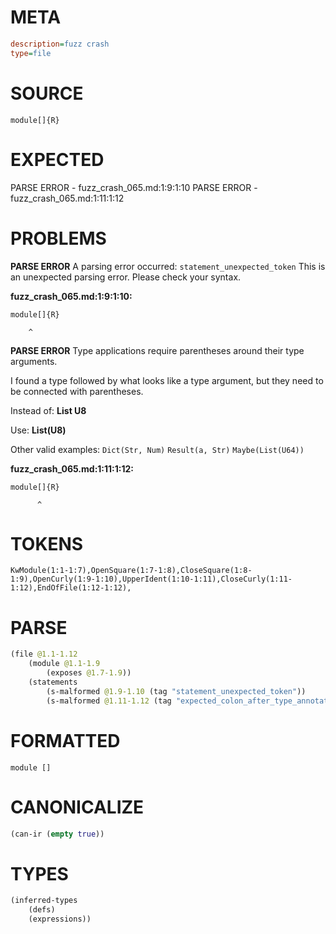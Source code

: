 # META
~~~ini
description=fuzz crash
type=file
~~~
# SOURCE
~~~roc
module[]{R}
~~~
# EXPECTED
PARSE ERROR - fuzz_crash_065.md:1:9:1:10
PARSE ERROR - fuzz_crash_065.md:1:11:1:12
# PROBLEMS
**PARSE ERROR**
A parsing error occurred: `statement_unexpected_token`
This is an unexpected parsing error. Please check your syntax.

**fuzz_crash_065.md:1:9:1:10:**
```roc
module[]{R}
```
        ^


**PARSE ERROR**
Type applications require parentheses around their type arguments.

I found a type followed by what looks like a type argument, but they need to be connected with parentheses.

Instead of:
    **List U8**

Use:
    **List(U8)**

Other valid examples:
    `Dict(Str, Num)`
    `Result(a, Str)`
    `Maybe(List(U64))`

**fuzz_crash_065.md:1:11:1:12:**
```roc
module[]{R}
```
          ^


# TOKENS
~~~zig
KwModule(1:1-1:7),OpenSquare(1:7-1:8),CloseSquare(1:8-1:9),OpenCurly(1:9-1:10),UpperIdent(1:10-1:11),CloseCurly(1:11-1:12),EndOfFile(1:12-1:12),
~~~
# PARSE
~~~clojure
(file @1.1-1.12
	(module @1.1-1.9
		(exposes @1.7-1.9))
	(statements
		(s-malformed @1.9-1.10 (tag "statement_unexpected_token"))
		(s-malformed @1.11-1.12 (tag "expected_colon_after_type_annotation"))))
~~~
# FORMATTED
~~~roc
module []

~~~
# CANONICALIZE
~~~clojure
(can-ir (empty true))
~~~
# TYPES
~~~clojure
(inferred-types
	(defs)
	(expressions))
~~~
